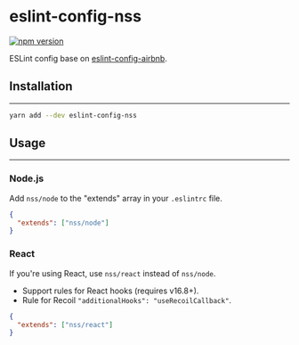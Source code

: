# eslint-config-nss

[![npm version](https://badge.fury.io/js/eslint-config-nss.svg)](http://badge.fury.io/js/eslint-config-nss)

ESLint config base on [eslint-config-airbnb](https://npmjs.com/eslint-config-airbnb).

## Installation
---
```sh
yarn add --dev eslint-config-nss
```

## Usage
---
### Node.js
Add `nss/node` to the "extends" array in your `.eslintrc` file.
```json
{
  "extends": ["nss/node"]
}
```
### React
If you're using React, use `nss/react` instead of `nss/node`.
- Support rules for React hooks (requires v16.8+).
- Rule for Recoil `"additionalHooks": "useRecoilCallback"`.
```json
{
  "extends": ["nss/react"]
}
```